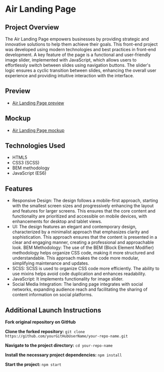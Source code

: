 # Air Landing Page

## Project Overview
The Air Landing Page empowers businesses by providing strategic and innovative solutions to help them achieve their goals. This front-end project was developed using modern technologies and best practices in front-end development. A key feature of the page is a functional and user-friendly image slider, implemented with JavaScript, which allows users to effortlessly switch between slides using navigation buttons. The slider's logic ensures a cyclic transition between slides, enhancing the overall user experience and providing intuitive interaction with the interface.

## Preview
-	[Air Landing Page preview](https://hsvirina.github.io/air-landing/)

## Mockup
-	[Air Landing Page mockup]( <https://www.figma.com/file/7qwsWggv9BAxMi2VPhBuPr/Air-(formerly-Dia)?node-id=9138%3A35>)

## Technologies Used
-	HTML5
-	CSS3 (SCSS)
-	BEM methodology
-	JavaScript (ES6)

## Features
-	Responsive Design: The design follows a mobile-first approach, starting with the smallest screen sizes and progressively enhancing the layout and features for larger screens. This ensures that the core content and functionality are prioritized and accessible on mobile devices, with enhancements for desktop and tablet views.
-	UI: The design features an elegant and contemporary design, characterized by a minimalist approach that emphasizes clarity and sophistication. This approach ensures that the content is presented in a clear and engaging manner, creating a professional and approachable look. BEM Methodology: The use of the BEM (Block Element Modifier) methodology helps organize CSS code, making it more structured and understandable. This approach makes the code more modular, simplifying maintenance and updates.
-	SCSS: SCSS is used to organize CSS code more efficiently. The ability to use mixins helps avoid code duplication and enhances readability.
-	JavaScript: It implements functionality for image slider.
-	Social Media Integration: The landing page integrates with social networks, expanding audience reach and facilitating the sharing of content information on social platforms.

## Additional Launch Instructions

**Fork original repository on GitHub**

**Clone the forked repository:**
`git clone https://github.com/yourGitHubUserName/your-repo-name.git`

**Navigate to the project directory:**
`cd your-repo-name`

**Install the necessary project dependencies:**
`npm install`

**Start the project:**
`npm start`
